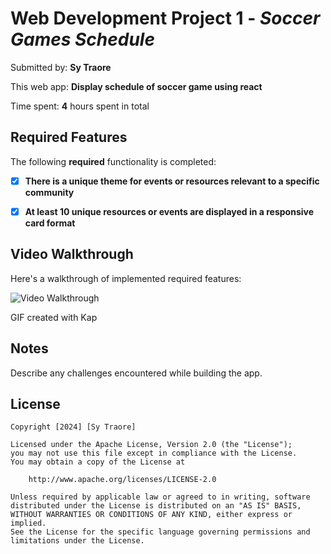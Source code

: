 # Web Development Project 1 - *Soccer Games Schedule*

Submitted by: **Sy Traore**

This web app: **Display schedule of soccer game using react**

Time spent: **4** hours spent in total

## Required Features

The following **required** functionality is completed:

- [x] **There is a unique theme for events or resources relevant to a specific community**
- [x] **At least 10 unique resources or events are displayed in a responsive card format**



## Video Walkthrough

Here's a walkthrough of implemented required features:

<img src='https://i.imgur.com/jqmrtP4.gif' title='Video Walkthrough' width='' alt='Video Walkthrough' />



GIF created with Kap 


## Notes

Describe any challenges encountered while building the app.

## License

    Copyright [2024] [Sy Traore]

    Licensed under the Apache License, Version 2.0 (the "License");
    you may not use this file except in compliance with the License.
    You may obtain a copy of the License at

        http://www.apache.org/licenses/LICENSE-2.0

    Unless required by applicable law or agreed to in writing, software
    distributed under the License is distributed on an "AS IS" BASIS,
    WITHOUT WARRANTIES OR CONDITIONS OF ANY KIND, either express or implied.
    See the License for the specific language governing permissions and
    limitations under the License.


